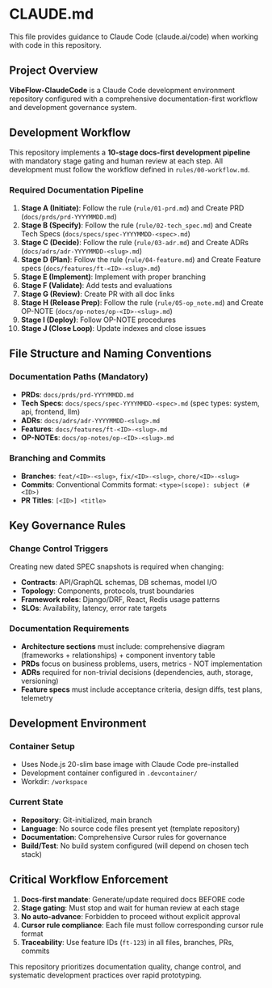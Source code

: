 # CLAUDE.md

This file provides guidance to Claude Code (claude.ai/code) when working with code in this repository.

## Project Overview

**VibeFlow-ClaudeCode** is a Claude Code development environment repository configured with a comprehensive documentation-first workflow and development governance system.

## Development Workflow

This repository implements a **10-stage docs-first development pipeline** with mandatory stage gating and human review at each step. All development must follow the workflow defined in `rules/00-workflow.md`.

### Required Documentation Pipeline

1. **Stage A (Initiate)**: Follow the rule (`rule/01-prd.md`) and Create PRD (`docs/prds/prd-YYYYMMDD.md`)
2. **Stage B (Specify)**: Follow the rule (`rule/02-tech_spec.md`) and Create Tech Specs (`docs/specs/spec-YYYYMMDD-<spec>.md`)
3. **Stage C (Decide)**: Follow the rule (`rule/03-adr.md`) and Create ADRs (`docs/adrs/adr-YYYYMMDD-<slug>.md`)
4. **Stage D (Plan)**: Follow the rule (`rule/04-feature.md`) and Create Feature specs (`docs/features/ft-<ID>-<slug>.md`)
5. **Stage E (Implement)**: Implement with proper branching
6. **Stage F (Validate)**: Add tests and evaluations
7. **Stage G (Review)**: Create PR with all doc links
8. **Stage H (Release Prep)**: Follow the rule (`rule/05-op_note.md`) and Create OP-NOTE (`docs/op-notes/op-<ID>-<slug>.md`)
9. **Stage I (Deploy)**: Follow OP-NOTE procedures
10. **Stage J (Close Loop)**: Update indexes and close issues


## File Structure and Naming Conventions

### Documentation Paths (Mandatory)
- **PRDs**: `docs/prds/prd-YYYYMMDD.md`
- **Tech Specs**: `docs/specs/spec-YYYYMMDD-<spec>.md` (spec types: system, api, frontend, llm)
- **ADRs**: `docs/adrs/adr-YYYYMMDD-<slug>.md`
- **Features**: `docs/features/ft-<ID>-<slug>.md`
- **OP-NOTEs**: `docs/op-notes/op-<ID>-<slug>.md`

### Branching and Commits
- **Branches**: `feat/<ID>-<slug>`, `fix/<ID>-<slug>`, `chore/<ID>-<slug>`
- **Commits**: Conventional Commits format: `<type>(scope): subject (#<ID>)`
- **PR Titles**: `[<ID>] <title>`

## Key Governance Rules

### Change Control Triggers
Creating new dated SPEC snapshots is required when changing:
- **Contracts**: API/GraphQL schemas, DB schemas, model I/O
- **Topology**: Components, protocols, trust boundaries
- **Framework roles**: Django/DRF, React, Redis usage patterns
- **SLOs**: Availability, latency, error rate targets

### Documentation Requirements
- **Architecture sections** must include: comprehensive diagram (frameworks + relationships) + component inventory table
- **PRDs** focus on business problems, users, metrics - NOT implementation
- **ADRs** required for non-trivial decisions (dependencies, auth, storage, versioning)
- **Feature specs** must include acceptance criteria, design diffs, test plans, telemetry

## Development Environment

### Container Setup
- Uses Node.js 20-slim base image with Claude Code pre-installed
- Development container configured in `.devcontainer/`
- Workdir: `/workspace`

### Current State
- **Repository**: Git-initialized, main branch
- **Language**: No source code files present yet (template repository)
- **Documentation**: Comprehensive Cursor rules for governance
- **Build/Test**: No build system configured (will depend on chosen tech stack)

## Critical Workflow Enforcement

1. **Docs-first mandate**: Generate/update required docs BEFORE code
2. **Stage gating**: Must stop and wait for human review at each stage
3. **No auto-advance**: Forbidden to proceed without explicit approval
4. **Cursor rule compliance**: Each file must follow corresponding cursor rule format
5. **Traceability**: Use feature IDs (`ft-123`) in all files, branches, PRs, commits

This repository prioritizes documentation quality, change control, and systematic development practices over rapid prototyping.